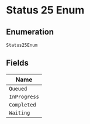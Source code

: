 
# Status 25 Enum

## Enumeration

`Status25Enum`

## Fields

| Name |
|  --- |
| `Queued` |
| `InProgress` |
| `Completed` |
| `Waiting` |

